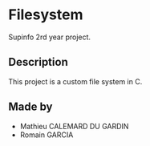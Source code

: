 # Filesystem
Supinfo 2rd year project.

## Description
This project is a custom file system in C.

## Made by
- Mathieu CALEMARD DU GARDIN
- Romain GARCIA
